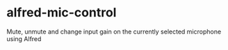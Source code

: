 alfred-mic-control
==================

Mute, unmute and change input gain on the currently selected microphone using Alfred